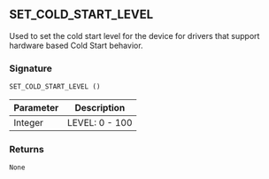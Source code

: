 ## SET\_COLD\_START\_LEVEL

Used to set the cold start level for the device for drivers that support hardware based Cold Start behavior.


### Signature

`SET_COLD_START_LEVEL ()`


| Parameter | Description |
| --- | --- |
| Integer | LEVEL: 0 - 100 |


### Returns

`None`

